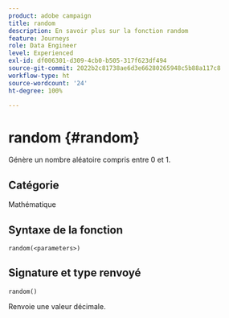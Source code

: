 ```yaml
---
product: adobe campaign
title: random
description: En savoir plus sur la fonction random
feature: Journeys
role: Data Engineer
level: Experienced
exl-id: df006301-d309-4cb0-b505-317f623df494
source-git-commit: 2022b2c81738ae6d3e66280265948c5b88a117c8
workflow-type: ht
source-wordcount: '24'
ht-degree: 100%

---
```


# random {#random}

Génère un nombre aléatoire compris entre 0 et 1.

## Catégorie

Mathématique

## Syntaxe de la fonction

`random(<parameters>)`

## Signature et type renvoyé

`random()`

Renvoie une valeur décimale.
